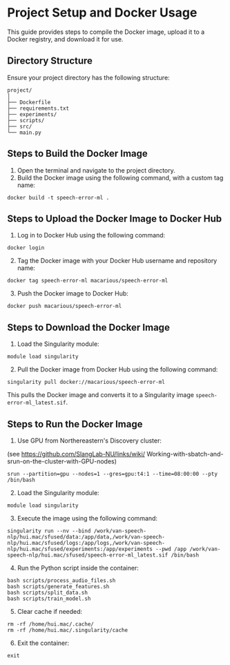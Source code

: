 # Project Setup and Docker Usage

This guide provides steps to compile the Docker image, upload it to a Docker registry, and download it for use.

## Directory Structure

Ensure your project directory has the following structure:

```
project/
│
├── Dockerfile
├── requirements.txt
├── experiments/
├── scripts/
├── src/
└── main.py
```

## Steps to Build the Docker Image

1. Open the terminal and navigate to the project directory.
2. Build the Docker image using the following command, with a custom tag name:

`docker build -t speech-error-ml .`

## Steps to Upload the Docker Image to Docker Hub

1. Log in to Docker Hub using the following command:

`docker login`

2. Tag the Docker image with your Docker Hub username and repository name:

`docker tag speech-error-ml macarious/speech-error-ml`

3. Push the Docker image to Docker Hub:

`docker push macarious/speech-error-ml`

## Steps to Download the Docker Image

1. Load the Singularity module:

`module load singularity`

2. Pull the Docker image from Docker Hub using the following command:

`singularity pull docker://macarious/speech-error-ml`

This pulls the Docker image and converts it to a Singularity image `speech-error-ml_latest.sif`.

## Steps to Run the Docker Image

1. Use GPU from Northereastern's Discovery cluster:

(see https://github.com/SlangLab-NU/links/wiki/
Working-with-sbatch-and-srun-on-the-cluster-with-GPU-nodes)

`srun --partition=gpu --nodes=1 --gres=gpu:t4:1 --time=08:00:00 --pty /bin/bash`

2. Load the Singularity module:

`module load singularity`

3. Execute the image using the following command:

`singularity run --nv --bind /work/van-speech-nlp/hui.mac/sfused/data:/app/data,/work/van-speech-nlp/hui.mac/sfused/logs:/app/logs,/work/van-speech-nlp/hui.mac/sfused/experiments:/app/experiments --pwd /app /work/van-speech-nlp/hui.mac/sfused/speech-error-ml_latest.sif /bin/bash`

4. Run the Python script inside the container:

```
bash scripts/process_audio_files.sh
bash scripts/generate_features.sh
bash scripts/split_data.sh
bash scripts/train_model.sh
```

5. Clear cache if needed:

```
rm -rf /home/hui.mac/.cache/
rm -rf /home/hui.mac/.singularity/cache
```

6. Exit the container:

`exit`
